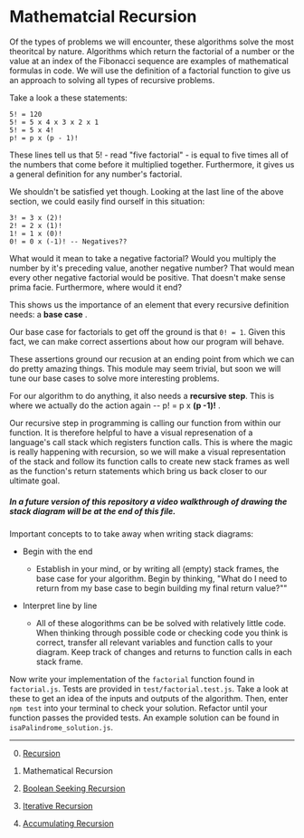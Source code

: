 # Mathematcial Recursion

Of the types of problems we will encounter, these algorithms solve the most theoritcal by nature. Algorithms which return the factorial of a number or the value at an index of the Fibonacci sequence are examples of mathematical formulas in code. We will use the definition of a factorial function to give us an approach to solving all types of recursive problems.

Take a look a these statements:

```
5! = 120
5! = 5 x 4 x 3 x 2 x 1
5! = 5 x 4!
p! = p x (p - 1)!
```

These lines tell us that 5! - read "five factorial" - is equal to five times all of the numbers that come before it multiplied together. Furthermore, it gives us a general definition for any number's factorial. 

We shouldn't be satisfied yet though. Looking at the last line of the above section, we could easily find ourself in this situation:

```
3! = 3 x (2)!
2! = 2 x (1)!
1! = 1 x (0)!
0! = 0 x (-1)! -- Negatives??

```

What would it mean to take a negative factorial? Would you multiply the number by it's preceding value, another negative number? That would mean every other negative factorial would be positive. That doesn't make sense prima facie. Furthermore, where would it end?

This shows us the importance of an element that every recursive definition needs: a __base case__ .

Our base case for factorials to get off the ground is that `0! = 1`. Given this fact, we can make correct assertions about how our program will behave. 

These assertions ground our recusion at an ending point from which we can do pretty amazing things. This module may seem trivial, but soon we will tune our base cases to solve more interesting problems.

For our algorithm to do anything, it also needs a __recursive step__. This is where we actually do the action again -- p! = p x __(p -1)!__ . 

Our recursive step in programming is calling our function from within our function. It is therefore helpful to have a visual represenation of a language's call stack which registers function calls. This is where the magic is really happening with recursion, so we will make a visual representation of the stack and follow its function calls to create new stack frames as well as the function's return statements which bring us back closer to our ultimate goal.

##### In a future version of this repository a video walkthrough of drawing the stack diagram will be at the end of this file. 

Important concepts to to take away when writing stack diagrams:

- Begin with the end

    - Establish in your mind, or by writing all (empty) stack frames, the base case for your algorithm. Begin by thinking, "What do I need to return from my base case to begin building my final return value?""

- Interpret line by line

    - All of these alogorithms can be be solved with relatively little code. When thinking through possible code or checking code you think is correct, transfer all relevant variables and function calls to your diagram. Keep track of changes and returns to function calls in each stack frame.


Now write your implementation of the `factorial` function found in `factorial.js`. Tests are provided in `test/factorial.test.js`. Take a look at these to get an idea of the inputs and outputs of the algorithm. Then, enter `npm test` into your terminal to check your solution. Refactor until your function passes the provided tests. An example solution can be found in `isaPalindrome_solution.js`.

___________________________

0) [Recursion](../Recursion)

1) Mathematical Recursion

2) [Boolean Seeking Recursion](../m2_BooleanSeeking_isaPalindrome)

3) [Iterative Recursion](../m3_IterativeCallback_reduce)

4) [Accumulating Recursion](../m4_Accumulating_map)

